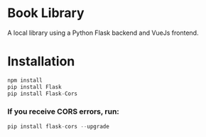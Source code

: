 # Book Library
A local library using a Python Flask backend and VueJs frontend.

# Installation
```python
npm install
pip install Flask
pip install Flask-Cors
```
### If you receive CORS errors, run:
```python
pip install flask-cors --upgrade
```

